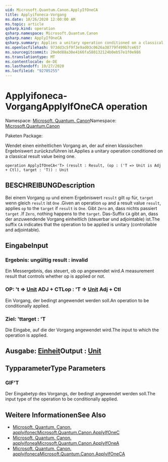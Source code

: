 ```yaml
---
uid: Microsoft.Quantum.Canon.ApplyIfOneCA
title: Applyifoneca-Vorgang
ms.date: 10/26/2020 12:00:00 AM
ms.topic: article
qsharp.kind: operation
qsharp.namespace: Microsoft.Quantum.Canon
qsharp.name: ApplyIfOneCA
qsharp.summary: Applies a unitary operation conditioned on a classical result value being one.
ms.openlocfilehash: 973dd3c5f9f3e9ad03c0626a38779f499b7ce657
ms.sourcegitcommit: 29e0d88a30e4166fa580132124b0eb57e1f0e986
ms.translationtype: MT
ms.contentlocale: de-DE
ms.lasthandoff: 10/27/2020
ms.locfileid: "92705255"
---
```

# <a name="applyifoneca-operation"></a><span data-ttu-id="c7b83-102">Applyifoneca-Vorgang</span><span class="sxs-lookup"><span data-stu-id="c7b83-102">ApplyIfOneCA operation</span></span>

<span data-ttu-id="c7b83-103">Namespace: [Microsoft. Quantum. Canon](xref:Microsoft.Quantum.Canon)</span><span class="sxs-lookup"><span data-stu-id="c7b83-103">Namespace: [Microsoft.Quantum.Canon](xref:Microsoft.Quantum.Canon)</span></span>

<span data-ttu-id="c7b83-104">Paketen [](https://nuget.org/packages/)</span><span class="sxs-lookup"><span data-stu-id="c7b83-104">Package: [](https://nuget.org/packages/)</span></span>


<span data-ttu-id="c7b83-105">Wendet einen einheitlichen Vorgang an, der auf einen klassischen Ergebniswert zurückzuführen ist.</span><span class="sxs-lookup"><span data-stu-id="c7b83-105">Applies a unitary operation conditioned on a classical result value being one.</span></span>

```qsharp
operation ApplyIfOneCA<'T> (result : Result, (op : ('T => Unit is Adj + Ctl), target : 'T)) : Unit
```


## <a name="description"></a><span data-ttu-id="c7b83-106">BESCHREIBUNG</span><span class="sxs-lookup"><span data-stu-id="c7b83-106">Description</span></span>

<span data-ttu-id="c7b83-107">Bei einem Vorgang `op` und einem Ergebniswert `result` gilt `op` für, `target` wenn gleich `result` ist `One` .</span><span class="sxs-lookup"><span data-stu-id="c7b83-107">Given an operation `op` and a result value `result`, applies `op` to the `target` if `result` is `One`.</span></span> <span data-ttu-id="c7b83-108">Gibt `Zero` an, dass nichts passiert `target` .</span><span class="sxs-lookup"><span data-stu-id="c7b83-108">If `Zero`, nothing happens to the `target`.</span></span>
<span data-ttu-id="c7b83-109">Das-Suffix `CA` gibt an, dass der anzuwendende Vorgang einheitlich (steuerbar und adjointable) ist.</span><span class="sxs-lookup"><span data-stu-id="c7b83-109">The suffix `CA` indicates that the operation to be applied is unitary (controllable and adjointable).</span></span>

## <a name="input"></a><span data-ttu-id="c7b83-110">Eingabe</span><span class="sxs-lookup"><span data-stu-id="c7b83-110">Input</span></span>

### <a name="result--__invalidresult__"></a><span data-ttu-id="c7b83-111">Ergebnis: __ungültig <Result>__</span><span class="sxs-lookup"><span data-stu-id="c7b83-111">result : __invalid<Result>__</span></span>

<span data-ttu-id="c7b83-112">Ein Messergebnis, das steuert, ob op angewendet wird.</span><span class="sxs-lookup"><span data-stu-id="c7b83-112">A measurement result that controls whether op is applied or not.</span></span>


### <a name="op--t--unit-adj--ctl"></a><span data-ttu-id="c7b83-113">OP: 't => [Unit](xref:microsoft.quantum.lang-ref.unit) ADJ + CTL</span><span class="sxs-lookup"><span data-stu-id="c7b83-113">op : 'T => [Unit](xref:microsoft.quantum.lang-ref.unit) Adj + Ctl</span></span>

<span data-ttu-id="c7b83-114">Ein Vorgang, der bedingt angewendet werden soll.</span><span class="sxs-lookup"><span data-stu-id="c7b83-114">An operation to be conditionally applied.</span></span>


### <a name="target--t"></a><span data-ttu-id="c7b83-115">Ziel: 't</span><span class="sxs-lookup"><span data-stu-id="c7b83-115">target : 'T</span></span>

<span data-ttu-id="c7b83-116">Die Eingabe, auf die der Vorgang angewendet wird.</span><span class="sxs-lookup"><span data-stu-id="c7b83-116">The input to which the operation is applied.</span></span>



## <a name="output--unit"></a><span data-ttu-id="c7b83-117">Ausgabe: [Einheit](xref:microsoft.quantum.lang-ref.unit)</span><span class="sxs-lookup"><span data-stu-id="c7b83-117">Output : [Unit](xref:microsoft.quantum.lang-ref.unit)</span></span>



## <a name="type-parameters"></a><span data-ttu-id="c7b83-118">Typparameter</span><span class="sxs-lookup"><span data-stu-id="c7b83-118">Type Parameters</span></span>

### <a name="t"></a><span data-ttu-id="c7b83-119">GIF</span><span class="sxs-lookup"><span data-stu-id="c7b83-119">'T</span></span>

<span data-ttu-id="c7b83-120">Der Eingabetyp des Vorgangs, der bedingt angewendet werden soll.</span><span class="sxs-lookup"><span data-stu-id="c7b83-120">The input type of the operation to be conditionally applied.</span></span>

## <a name="see-also"></a><span data-ttu-id="c7b83-121">Weitere Informationen</span><span class="sxs-lookup"><span data-stu-id="c7b83-121">See Also</span></span>

- [<span data-ttu-id="c7b83-122">Microsoft. Quantum. Canon. applyifonec</span><span class="sxs-lookup"><span data-stu-id="c7b83-122">Microsoft.Quantum.Canon.ApplyIfOneC</span></span>](xref:Microsoft.Quantum.Canon.ApplyIfOneC)
- [<span data-ttu-id="c7b83-123">Microsoft. Quantum. Canon. applyifonea</span><span class="sxs-lookup"><span data-stu-id="c7b83-123">Microsoft.Quantum.Canon.ApplyIfOneA</span></span>](xref:Microsoft.Quantum.Canon.ApplyIfOneA)
- [<span data-ttu-id="c7b83-124">Microsoft. Quantum. Canon. applyifoneca</span><span class="sxs-lookup"><span data-stu-id="c7b83-124">Microsoft.Quantum.Canon.ApplyIfOneCA</span></span>](xref:Microsoft.Quantum.Canon.ApplyIfOneCA)